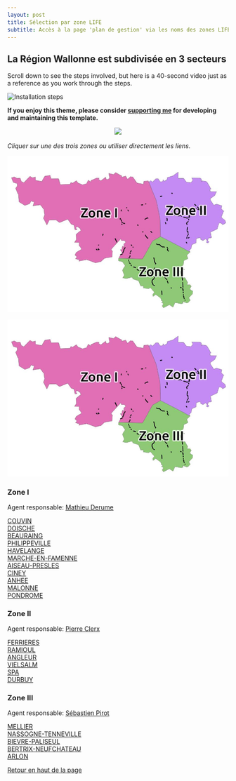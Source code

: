 ```yaml
---
layout: post
title: Sélection par zone LIFE
subtitle: Accès à la page 'plan de gestion' via les noms des zones LIFE
---
```


## La Région Wallonne est subdivisée en 3 secteurs  

Scroll down to see the steps involved, but here is a 40-second video just as a reference as you work through the steps.

![Installation steps](img/install-steps.gif)

**If you enjoy this theme, please consider [supporting me](https://www.paypal.me/daattali/20) for developing and maintaining this template.**

<p align="center">
  <a href="https://www.paypal.me/daattali">
    <img src="https://www.paypalobjects.com/en_US/i/btn/btn_donate_LG.gif" />
  </a>
</p>

*Cliquer sur une des trois zones ou utiliser directement les liens.*    

![img](img/Repartition_Equipes_RW.jpg)  

  <p>
    <img src="img/Repartition_Equipes_RW.jpg" alt="map" usemap="#Map" />
    <map name="Map" id="Map">
    <area alt="" title="" href="#zone-i" shape="poly" coords="25,75,419,66,557,99,590,176,607,246,606,322,576,340,536,407,442,406,375,432,287,439,244,404,244,307,158,287,122,223,32,200,13,91" />
    <area alt="" title="" href="#zone-ii" shape="poly" coords="560,98,668,55,761,77,845,142,864,238,868,285,822,332,759,342,724,381,609,322,607,248,594,176" />
    <area alt="" title="" href="#zone-iii" shape="poly" coords="703,452,752,539,709,599,620,609,450,501,445,407,540,407,578,342,609,326,727,384" />
    </map>
  </p>


### Zone I
Agent responsable: [Mathieu Derume](mailto:mathieu.derume@gmail.com)

[COUVIN](http://lifeelia.github.io/Couvin_2017_02_10/Chapeau_Couvin.html "Ouvre l'interface cartographique du plan de gestion")  
[DOISCHE](http://lifeelia.github.io/Doische_2016_12_02/Chapeau_Doische.html "Ouvre l'interface cartographique du plan de gestion")  
[BEAURAING](http://lifeelia.github.io/Beauraing_2016_12_16/Chapeau_Beauraing.html "Ouvre l'interface cartographique du plan de gestion")  
[PHILIPPEVILLE](http://lifeelia.github.io/Philippeville_2016_12_03/Chapeau_Philippeville.html "Ouvre l'interface cartographique du plan de gestion")  
[HAVELANGE](http://lifeelia.github.io/Havelange_2016_12_01/Chapeau_Havelange.html "Ouvre l'interface cartographique du plan de gestion")  
[MARCHE-EN-FAMENNE](http://lifeelia.github.io/Marche-en-Famenne_2016_12_22/Chapeau_Marche-en-Famenne.html "Ouvre l'interface cartographique du plan de gestion")  
[AISEAU-PRESLES](http://lifeelia.github.io/Aiseau-Presles_2016_12_22/Chapeau_Aiseau-Presles.html "Ouvre l'interface cartographique du plan de gestion")  
[CINEY](http://lifeelia.github.io/Ciney_2016_12_23/Chapeau_Ciney.html "Ouvre l'interface cartographique du plan de gestion")  
[ANHEE](http://lifeelia.github.io/Anhée_2016_12_23/Chapeau_Anhée.html "Ouvre l'interface cartographique du plan de gestion")  
[MALONNE](http://lifeelia.github.io/Malonne_2016_12_23/Chapeau_Malonne.html "Ouvre l'interface cartographique du plan de gestion")  
[PONDROME](http://lifeelia.github.io/Pondrome_2017_02_10/Chapeau_Pondrome.html "Ouvre l'interface cartographique du plan de gestion")

### Zone II
Agent responsable: [Pierre Clerx](mailto:clerx.pierre@gmail.com)

[FERRIERES](http://lifeelia.github.io/Ferrières_2016_11_29/Chapeau_Ferrières.html "Ouvre l'interface cartographique du plan de gestion")  
[RAMIOUL](http://lifeelia.github.io/Ramioul_2016_12_22/Chapeau_Ramioul.html "Ouvre l'interface cartographique du plan de gestion")  
[ANGLEUR](http://lifeelia.github.io/Angleur_2016_12_23/Chapeau_Angleur.html "Ouvre l'interface cartographique du plan de gestion")  
[VIELSALM](http://lifeelia.github.io/Vielsalm_2016_12_25/Chapeau_Vielsalm.html "Ouvre l'interface cartographique du plan de gestion")  
[SPA](http://lifeelia.github.io/Spa_2017_02_07/Chapeau_Spa.html "Ouvre l'interface cartographique du plan de gestion")  
[DURBUY](http://lifeelia.github.io/Spa_2017_02_10/Chapeau_Durbuy.html "Ouvre l'interface cartographique du plan de gestion")

### Zone III
Agent responsable: [Sébastien Pirot](mailto:pirot.sebastien@gmail.com)

[MELLIER](http://lifeelia.github.io/Mellier_2016_11_29/Chapeau_Mellier.html "Ouvre l'interface cartographique du plan de gestion")  
[NASSOGNE-TENNEVILLE](http://lifeelia.github.io/Nassogne-Tenneville_2017_02_01/Chapeau_Nassogne-Tenneville.html "Ouvre l'interface cartographique du plan de gestion")  
[BIEVRE-PALISEUL](http://lifeelia.github.io/Bièvre-Paliseul_2016_12_22/Chapeau_Bièvre-Paliseul.html "Ouvre l'interface cartographique du plan de gestion")  
[BERTRIX-NEUFCHATEAU](http://lifeelia.github.io/Bertrix-Neufchâteau_2016_12_22/Chapeau_Bertrix-Neufchâteau.html "Ouvre l'interface cartographique du plan de gestion")  
[ARLON](http://lifeelia.github.io/Arlon_2016_12_23/Chapeau_Arlon.html "Ouvre l'interface cartographique du plan de gestion")

[Retour en haut de la page](#la-région-wallonne-est-subdivisée-en-3-secteurs)  

